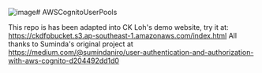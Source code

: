 ![image](https://github.com/ckloh720/AWSCognitoUserPools/assets/132682061/2f0940eb-3f83-428e-97b7-fa25452da8d1)# AWSCognitoUserPools

This repo is has been adapted into CK Loh's demo website, try it at: https://ckdfpbucket.s3.ap-southeast-1.amazonaws.com/index.html
All thanks to Suminda's original project at https://medium.com/@sumindaniro/user-authentication-and-authorization-with-aws-cognito-d204492dd1d0
